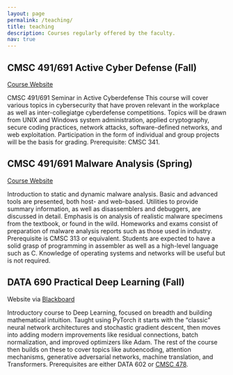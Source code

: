 ```yaml
---
layout: page
permalink: /teaching/
title: teaching
description: Courses regularly offered by the faculty.
nav: true
---
```


## CMSC 491/691 Active Cyber Defense (Fall)

[Course Website](https://www.csee.umbc.edu/courses/undergraduate/CMSC491activeCyber/)
<br>

CMSC 491/691 Seminar in Active Cyberdefense This course will cover various topics in cybersecurity that have proven relevant in the workplace as well as inter-collegiatge cyberdefense competitions. Topics will be drawn from UNIX and Windows system administration, applied cryptography, secure coding practices, network attacks, software-defined networks, and web exploitation. Participation in the form of individual and group projects will be the basis for grading. Prerequisite: CMSC 341.

## CMSC 491/691 Malware Analysis (Spring)

[Course Website](https://www.csee.umbc.edu/courses/undergraduate/CMSC491malware/)
<br>

Introduction to static and dynamic malware analysis. Basic and advanced tools are presented, both host- and web-based. Utilities to provide summary information, as well as disassemblers and debuggers, are discussed in detail. Emphasis is on analysis of realistic malware specimens from the textbook, or found in the wild. Homeworks and exams consist of preparation of malware analysis reports such as those used in industry. Prerequisite is CMSC 313 or equivalent. Students are expected to have a solid grasp of programming in assembler as well as a high-level language such as C. Knowledge of operating systems and networks will be useful but is not required.


## DATA 690 Practical Deep Learning (Fall)

Website via [Blackboard](https://blackboard.umbc.edu/)
<br>

Introductory course to Deep Learning, focused on breadth and building mathematical intuition. Taught using PyTorch it starts with the “classic” neural network architectures and stochastic gradient descent, then moves into adding modern improvements like residual connections, batch normalization, and improved optimizers like Adam. The rest of the course then builds on these to cover topics like autoencoding, attention mechanisms, generative adversarial networks, machine translation, and Transformers. Prerequisites are either DATA 602 or [CMSC 478]( https://catalog.umbc.edu/preview_course_nopop.php?catoid=3&coid=5727).
